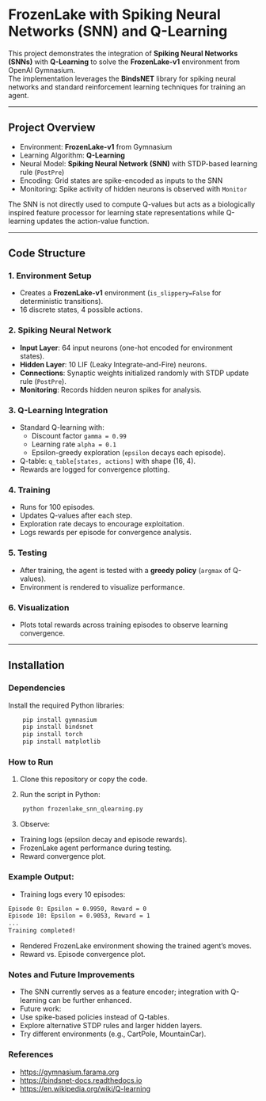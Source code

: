 # FrozenLake with Spiking Neural Networks (SNN) and Q-Learning  

This project demonstrates the integration of **Spiking Neural Networks (SNNs)** with **Q-Learning** to solve the **FrozenLake-v1** environment from OpenAI Gymnasium.  
The implementation leverages the **BindsNET** library for spiking neural networks and standard reinforcement learning techniques for training an agent.  

---

## Project Overview  

- Environment: **FrozenLake-v1** from Gymnasium  
- Learning Algorithm: **Q-Learning**  
- Neural Model: **Spiking Neural Network (SNN)** with STDP-based learning rule (`PostPre`)  
- Encoding: Grid states are spike-encoded as inputs to the SNN  
- Monitoring: Spike activity of hidden neurons is observed with `Monitor`  

The SNN is not directly used to compute Q-values but acts as a biologically inspired feature processor for learning state representations while Q-learning updates the action-value function.  

---

## Code Structure  

### 1. Environment Setup  
- Creates a **FrozenLake-v1** environment (`is_slippery=False` for deterministic transitions).  
- 16 discrete states, 4 possible actions.  

### 2. Spiking Neural Network  
- **Input Layer**: 64 input neurons (one-hot encoded for environment states).  
- **Hidden Layer**: 10 LIF (Leaky Integrate-and-Fire) neurons.  
- **Connections**: Synaptic weights initialized randomly with STDP update rule (`PostPre`).  
- **Monitoring**: Records hidden neuron spikes for analysis.  

### 3. Q-Learning Integration  
- Standard Q-learning with:  
  - Discount factor `gamma = 0.99`  
  - Learning rate `alpha = 0.1`  
  - Epsilon-greedy exploration (`epsilon` decays each episode).  
- Q-table: `q_table[states, actions]` with shape (16, 4).  
- Rewards are logged for convergence plotting.  

### 4. Training  
- Runs for 100 episodes.  
- Updates Q-values after each step.  
- Exploration rate decays to encourage exploitation.  
- Logs rewards per episode for convergence analysis.  

### 5. Testing  
- After training, the agent is tested with a **greedy policy** (`argmax` of Q-values).  
- Environment is rendered to visualize performance.  

### 6. Visualization  
- Plots total rewards across training episodes to observe learning convergence.  

---

## Installation  

### Dependencies  
Install the required Python libraries:  

```bash
    pip install gymnasium
    pip install bindsnet
    pip install torch
    pip install matplotlib
```

### How to Run

1. Clone this repository or copy the code.

2. Run the script in Python:

```bash
    python frozenlake_snn_qlearning.py
```

3. Observe:

- Training logs (epsilon decay and episode rewards).
- FrozenLake agent performance during testing.
- Reward convergence plot.

### Example Output:

- Training logs every 10 episodes:

```bash 
Episode 0: Epsilon = 0.9950, Reward = 0
Episode 10: Epsilon = 0.9053, Reward = 1
...
Training completed!
```

- Rendered FrozenLake environment showing the trained agent’s moves.
- Reward vs. Episode convergence plot.

### Notes and Future Improvements

- The SNN currently serves as a feature encoder; integration with Q-learning can be further enhanced.
- Future work:
- Use spike-based policies instead of Q-tables.
- Explore alternative STDP rules and larger hidden layers.
- Try different environments (e.g., CartPole, MountainCar).

### References
- https://gymnasium.farama.org
- https://bindsnet-docs.readthedocs.io
- https://en.wikipedia.org/wiki/Q-learning
